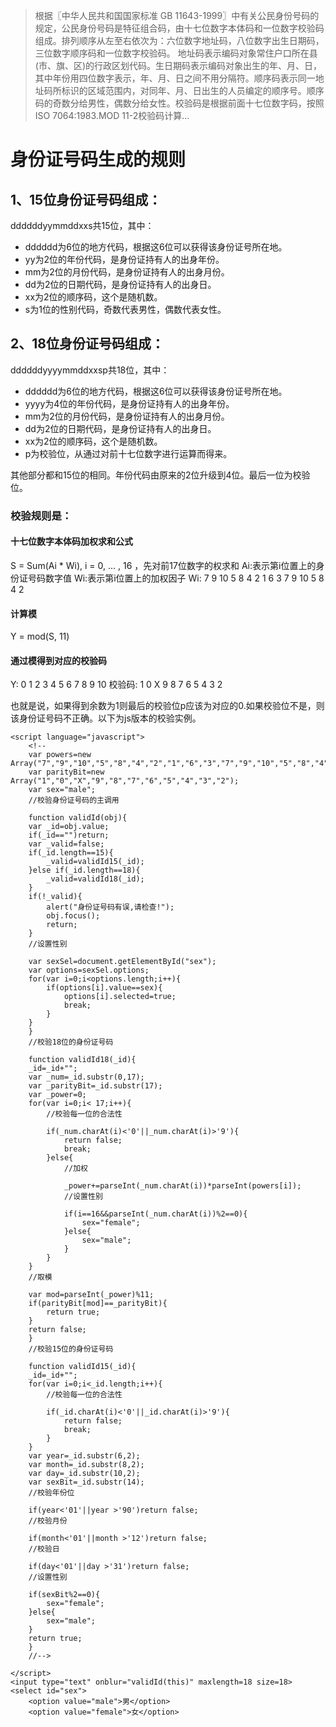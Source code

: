 >根据〖中华人民共和国国家标准 GB 11643-1999〗中有关公民身份号码的规定，公民身份号码是特征组合码，由十七位数字本体码和一位数字校验码组成。排列顺序从左至右依次为：六位数字地址码，八位数字出生日期码，三位数字顺序码和一位数字校验码。 地址码表示编码对象常住户口所在县(市、旗、区)的行政区划代码。生日期码表示编码对象出生的年、月、日，其中年份用四位数字表示，年、月、日之间不用分隔符。顺序码表示同一地址码所标识的区域范围内，对同年、月、日出生的人员编定的顺序号。顺序码的奇数分给男性，偶数分给女性。校验码是根据前面十七位数字码，按照ISO 7064:1983.MOD 11-2校验码计算...
 
 
# 身份证号码生成的规则

## 1、15位身份证号码组成：
ddddddyymmddxxs共15位，其中：

- dddddd为6位的地方代码，根据这6位可以获得该身份证号所在地。
- yy为2位的年份代码，是身份证持有人的出身年份。
- mm为2位的月份代码，是身份证持有人的出身月份。
- dd为2位的日期代码，是身份证持有人的出身日。
- xx为2位的顺序码，这个是随机数。
- s为1位的性别代码，奇数代表男性，偶数代表女性。

## 2、18位身份证号码组成：
ddddddyyyymmddxxsp共18位，其中：

- dddddd为6位的地方代码，根据这6位可以获得该身份证号所在地。
- yyyy为4位的年份代码，是身份证持有人的出身年份。
- mm为2位的月份代码，是身份证持有人的出身月份。
- dd为2位的日期代码，是身份证持有人的出身日。
- xx为2位的顺序码，这个是随机数。
- p为校验位，从通过对前十七位数字进行运算而得来。

其他部分都和15位的相同。年份代码由原来的2位升级到4位。最后一位为校验位。

### 校验规则是：
#### 十七位数字本体码加权求和公式
S = Sum(Ai * Wi), i = 0, ... , 16 ，先对前17位数字的权求和 
Ai:表示第i位置上的身份证号码数字值 
Wi:表示第i位置上的加权因子 
Wi: 7 9 10 5 8 4 2 1 6 3 7 9 10 5 8 4 2 
#### 计算模
Y = mod(S, 11) 
#### 通过模得到对应的校验码
Y: 0 1 2 3 4 5 6 7 8 9 10 
校验码: 1 0 X 9 8 7 6 5 4 3 2

也就是说，如果得到余数为1则最后的校验位p应该为对应的0.如果校验位不是，则该身份证号码不正确。以下为js版本的校验实例。


	<script language="javascript">
	    <!--
	    var powers=new Array("7","9","10","5","8","4","2","1","6","3","7","9","10","5","8","4","2");
	    var parityBit=new Array("1","0","X","9","8","7","6","5","4","3","2");
	    var sex="male";
	    //校验身份证号码的主调用

	    function validId(obj){
		var _id=obj.value;
		if(_id=="")return;
		var _valid=false;
		if(_id.length==15){
		    _valid=validId15(_id);
		}else if(_id.length==18){
		    _valid=validId18(_id);
		}
		if(!_valid){
		    alert("身份证号码有误,请检查!");
		    obj.focus();
		    return;
		}
		//设置性别

		var sexSel=document.getElementById("sex");
		var options=sexSel.options;
		for(var i=0;i<options.length;i++){
		    if(options[i].value==sex){
		        options[i].selected=true;
		        break;
		    }
		}
	    }
	    //校验18位的身份证号码

	    function validId18(_id){
		_id=_id+"";
		var _num=_id.substr(0,17);
		var _parityBit=_id.substr(17);
		var _power=0;
		for(var i=0;i< 17;i++){
		    //校验每一位的合法性

		    if(_num.charAt(i)<'0'||_num.charAt(i)>'9'){
		        return false;
		        break;
		    }else{
		        //加权

		        _power+=parseInt(_num.charAt(i))*parseInt(powers[i]);
		        //设置性别

		        if(i==16&&parseInt(_num.charAt(i))%2==0){
		            sex="female";
		        }else{
		            sex="male";
		        }
		    }
		}
		//取模

		var mod=parseInt(_power)%11;
		if(parityBit[mod]==_parityBit){
		    return true;
		}
		return false;
	    }
	    //校验15位的身份证号码

	    function validId15(_id){
		_id=_id+"";
		for(var i=0;i<_id.length;i++){
		    //校验每一位的合法性

		    if(_id.charAt(i)<'0'||_id.charAt(i)>'9'){
		        return false;
		        break;
		    }
		}
		var year=_id.substr(6,2);
		var month=_id.substr(8,2);
		var day=_id.substr(10,2);
		var sexBit=_id.substr(14);
		//校验年份位

		if(year<'01'||year >'90')return false;
		//校验月份

		if(month<'01'||month >'12')return false;
		//校验日

		if(day<'01'||day >'31')return false;
		//设置性别

		if(sexBit%2==0){
		    sex="female";
		}else{
		    sex="male";
		}
		return true;
	    }
	    //-->

	</script>
	<input type="text" onblur="validId(this)" maxlength=18 size=18>
	<select id="sex">
	    <option value="male">男</option>
	    <option value="female">女</option>

